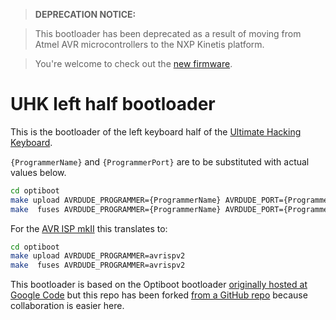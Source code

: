 > **DEPRECATION NOTICE:**

> This bootloader has been deprecated as a result of moving from Atmel AVR microcontrollers to the NXP Kinetis platform.

> You're welcome to check out the [new firmware](https://github.com/UltimateHackingKeyboard/firmware-kinetis).

UHK left half bootloader
========================

This is the bootloader of the left keyboard half of the [Ultimate Hacking Keyboard](https://UltimateHackingKeyboard.com).

`{ProgrammerName}` and `{ProgrammerPort}` are to be substituted with actual values below.

```bash
cd optiboot
make upload AVRDUDE_PROGRAMMER={ProgrammerName} AVRDUDE_PORT={ProgrammerPort}  # Build and upload the firmware.
make  fuses AVRDUDE_PROGRAMMER={ProgrammerName} AVRDUDE_PORT={ProgrammerPort}  # Set the fuses.
```
For the [AVR ISP mkII](http://www.bravekit.com/USB_AVR_ISP_AVRISP_mkII_programmer_PDI_TPI_ATxMega_Xmega) this translates to:

```bash
cd optiboot
make upload AVRDUDE_PROGRAMMER=avrispv2
make  fuses AVRDUDE_PROGRAMMER=avrispv2
```

This bootloader is based on the Optiboot bootloader [originally hosted at Google Code](https://code.google.com/p/optiboot/) but this repo has been forked [from a GitHub repo](https://github.com/SodaqMoja/optiboot) because collaboration is easier here.
